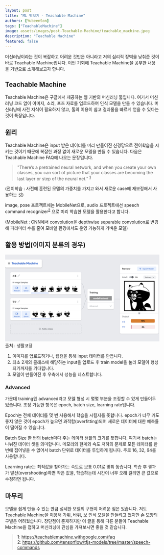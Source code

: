 ```yaml
---
layout: post
title: "ML 맛보기 - Teachable Machine"
authors: [YubeenSon]
tags: ["TeachableMachine"]
image: assets/images/post-Teachable-Machine/teachable_machine.jpeg
description: "Teachable Machine"
featured: false
---
```

머신러닝이라는 것이 복잡하고 어려운 것만은 아니라고 저의 심리적 장벽을 낮춰준 것이 바로 Teachable Machine입니다. 이번 기회에 Teachable Machine을 공부한 내용을 기반으로 소개해보고자 합니다.  

## Teachable Machine  

Teachable Machine은 구글에서 제공하는 웹 기반의 머신러닝 툴입니다. 여기서 머신러닝 코드 없이 이미지, 소리, 포즈 자료를 업로드하여 인식 모델을 만들 수 있습니다. 머신러닝에 사전 지식이 필요하지 않고, 툴의 이용이 쉽고 결과물을 빠르게 얻을 수 있다는 것이 특징입니다.   

## 원리  

Teachable Machine은 input 받은 데이터를 미리 만들어진 신경망으로 전이학습을 시키는 것이기 때문에 복잡한 과정 없이 새로운 모델을 만들 수 있습니다. 다음은 Teachable Machine FAQ에 나오는 문장입니다.

>"There’s a pretrained neural network, and when you create your own classes, you can sort of picture that your classes are becoming the last layer or step of the neural net.” <sup>[1](#footnote_1)</sup>

(전이학습 : 사전에 훈련된 모델의 가중치를 가지고 와서 새로운 case에 재보정해서 사용하는 것)

image, pose 프로젝트에는 MobileNet으로, audio 프로젝트에선 speech command recognizer<sup>[2](#footnote_2)</sup> 으로 미리 학습한 모델을 활용한다고 합니다. 

(MobileNet : CNN에서 convolution을 depthwise separable convolution로 변경해 파라미터 수를 줄여 모바일 환경에서도 운영 가능하게 가벼운 모델)

## 활용 방법(이미지 분류의 경우)

![teachable_machine_page.jpeg](../assets/images/post-Teachable-Machine/teachable_machine_page.jpeg)
출처 : 생활코딩

1. 이미지를 업로드하거나, 웹캠을 통해 input 데이터를 만듭니다.
2. 최소 2개의 클래스에 해당하는 input을 업로드 후 train model을 눌러 모델이 형성되기까지를 기다립니다. 
3. 모델이 만들어진 후 우측에서 성능을 테스트합니다. 

### Advanced
 
가운데 training엔 advanced라고 모델 형성 시 몇몇 부분을 조정할 수 있게 만들어두었습니다. 조정 가능한 항목은 epoch, batch size, learning rate입니다.  

Epoch는 전체 데이터를 몇 번 사용해서 학습을 시킬지를 뜻합니다. epoch가 너무 커도 좋지 않은 것이 epoch가 높으면 과적합(overfitting)되어 새로운 데이터에 대한 예측률이 떨어질 수 있습니다.

Batch Size 한 번의 batch마다 주는 데이터 샘플의 크기를 뜻합니다. 여기서 batch는 나눠진 데이터 셋을 의미합니다. 메모리의 한계와 속도 저하의 문제로 모든 데이터를 한 번에 집어넣을 수 없어서 batch 단위로 데이터를 투입하게 됩니다. 주로 16, 32, 64를 사용합니다.

Learning rate는 최적값을 찾아가는 속도로 보통 0.01로 맞춰 놓습니다. 학습 후 결과가 발산(overshooting)하면 작은 값을, 학습하는데 시간이 너무 오래 걸리면 큰 값으로 수정하면 됩니다. 

## 마무리

모델을 쉽게 만들 수 있는 만큼 섬세한 모델의 구현이 어려운 점은 있습니다. 저도 Teachable Machine을 이용해 가위, 바위, 보 인식 모델을 만들려고 했지만 손 모양의 구별은 어려웠습니다. 장단점이 존재하지만 이 글을 통해 다른 분들이 Teachable Machine을 접하고 머신러닝에 관심을 가져보시면 좋을 것 같습니다.


> <a name="footnote_1">1</a>: https://teachablemachine.withgoogle.com/faq  
> <a name="footnote_2">2</a>: https://github.com/tensorflow/tfjs-models/tree/master/speech-commands